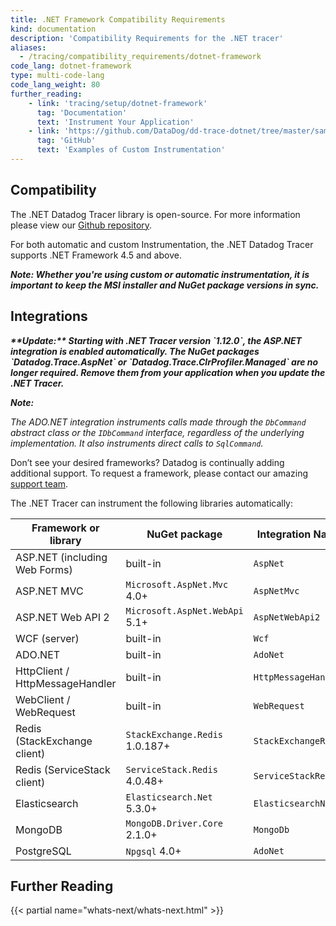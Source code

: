 ```yaml
---
title: .NET Framework Compatibility Requirements
kind: documentation
description: 'Compatibility Requirements for the .NET tracer'
aliases:
  - /tracing/compatibility_requirements/dotnet-framework
code_lang: dotnet-framework
type: multi-code-lang
code_lang_weight: 80
further_reading:
    - link: 'tracing/setup/dotnet-framework'
      tag: 'Documentation'
      text: 'Instrument Your Application'
    - link: 'https://github.com/DataDog/dd-trace-dotnet/tree/master/samples'
      tag: 'GitHub'
      text: 'Examples of Custom Instrumentation'
---
```


## Compatibility

The .NET Datadog Tracer library is open-source. For more information please view our [Github repository][1].

For both automatic and custom Instrumentation, the .NET Datadog Tracer supports .NET Framework 4.5 and above. 

<div class="alert alert-warning" style="font-style: italic;"> 
  <p style="font-weight: bold; margin-bottom: 0px;">Note: Whether you're using custom or automatic instrumentation, it is important to keep the MSI installer and NuGet package versions in sync.</p>
</div>


## Integrations

<div class="alert alert-info" style="font-style: italic;"> 
  <p style="font-weight: bold; margin-bottom: 0px;">**Update:** Starting with .NET Tracer version `1.12.0`, the ASP.NET integration is enabled automatically. The NuGet packages `Datadog.Trace.AspNet` or `Datadog.Trace.ClrProfiler.Managed` are no longer required. Remove them from your application when you update the .NET Tracer.</p>
</div>

<div class="alert alert-warning" style="font-style: italic;">
<p style="font-weight: bold; margin-bottom: 0px;">Note:<p/> 

The ADO.NET integration instruments calls made through the `DbCommand` abstract class or the `IDbCommand` interface, regardless of the underlying implementation. It also instruments direct calls to `SqlCommand`.
</div>

Don’t see your desired frameworks? Datadog is continually adding additional support. To request a framework, please contact our amazing [support team][2].



The .NET Tracer can instrument the following libraries automatically:

| Framework or library            | NuGet package                  | Integration Name     |
| ------------------------------- | ------------------------------ | -------------------- |
| ASP.NET (including Web Forms)   | built-in                       | `AspNet`             |
| ASP.NET MVC                     | `Microsoft.AspNet.Mvc` 4.0+    | `AspNetMvc`          |
| ASP.NET Web API 2               | `Microsoft.AspNet.WebApi` 5.1+ | `AspNetWebApi2`      |
| WCF (server)                    | built-in                       | `Wcf`                |
| ADO.NET                         | built-in                       | `AdoNet`             |
| HttpClient / HttpMessageHandler | built-in                       | `HttpMessageHandler` |
| WebClient / WebRequest          | built-in                       | `WebRequest`         |
| Redis (StackExchange client)    | `StackExchange.Redis` 1.0.187+ | `StackExchangeRedis` |
| Redis (ServiceStack client)     | `ServiceStack.Redis` 4.0.48+   | `ServiceStackRedis`  |
| Elasticsearch                   | `Elasticsearch.Net` 5.3.0+     | `ElasticsearchNet`   |
| MongoDB                         | `MongoDB.Driver.Core` 2.1.0+   | `MongoDb`            |
| PostgreSQL                      | `Npgsql` 4.0+                  | `AdoNet`             |


## Further Reading

{{< partial name="whats-next/whats-next.html" >}}

[1]: https://github.com/DataDog/dd-trace-dotnet
[2]: /help/

